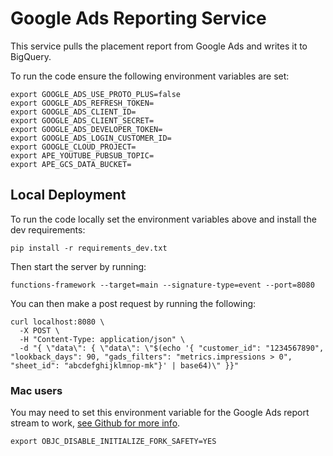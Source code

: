 # Google Ads Reporting Service

This service pulls the placement report from Google Ads and writes it to
BigQuery.

To run the code ensure the following environment variables are set:

```
export GOOGLE_ADS_USE_PROTO_PLUS=false
export GOOGLE_ADS_REFRESH_TOKEN=
export GOOGLE_ADS_CLIENT_ID=
export GOOGLE_ADS_CLIENT_SECRET=
export GOOGLE_ADS_DEVELOPER_TOKEN=
export GOOGLE_ADS_LOGIN_CUSTOMER_ID=
export GOOGLE_CLOUD_PROJECT=
export APE_YOUTUBE_PUBSUB_TOPIC=
export APE_GCS_DATA_BUCKET=
```

## Local Deployment

To run the code locally set the environment variables above and install the dev
requirements:

```
pip install -r requirements_dev.txt
```

Then start the server by running:

```
functions-framework --target=main --signature-type=event --port=8080
```

You can then make a post request by running the following:

```
curl localhost:8080 \
  -X POST \
  -H "Content-Type: application/json" \
  -d "{ \"data\": { \"data\": \"$(echo '{ "customer_id": "1234567890", "lookback_days": 90, "gads_filters": "metrics.impressions > 0", "sheet_id": "abcdefghijklmnop-mk"}' | base64)\" }}"
```

### Mac users

You may need to set this environment variable for the Google Ads report stream
to work, [see Github for more info](https://github.com/rails/rails/issues/38560).

```
export OBJC_DISABLE_INITIALIZE_FORK_SAFETY=YES
```
